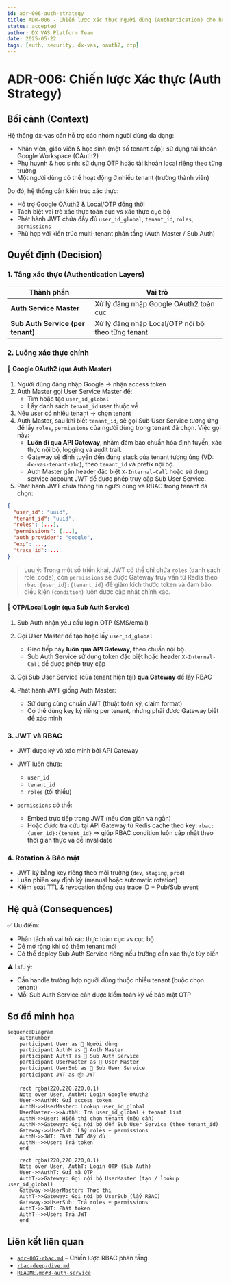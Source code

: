 ```yaml
---
id: adr-006-auth-strategy
title: ADR-006 - Chiến lược xác thực người dùng (Authentication) cho hệ thống dx-vas
status: accepted
author: DX VAS Platform Team
date: 2025-05-22
tags: [auth, security, dx-vas, oauth2, otp]
---
```


# ADR-006: Chiến lược Xác thực (Auth Strategy)

## Bối cảnh (Context)

Hệ thống dx-vas cần hỗ trợ các nhóm người dùng đa dạng:

- Nhân viên, giáo viên & học sinh (một số tenant cấp): sử dụng tài khoản Google Workspace (OAuth2)
- Phụ huynh & học sinh: sử dụng OTP hoặc tài khoản local riêng theo từng trường
- Một người dùng có thể hoạt động ở nhiều tenant (trường thành viên)

Do đó, hệ thống cần kiến trúc xác thực:

- Hỗ trợ Google OAuth2 & Local/OTP đồng thời
- Tách biệt vai trò xác thực toàn cục vs xác thực cục bộ
- Phát hành JWT chứa đầy đủ `user_id_global`, `tenant_id`, `roles`, `permissions`
- Phù hợp với kiến trúc multi-tenant phân tầng (Auth Master / Sub Auth)

## Quyết định (Decision)

### 1. Tầng xác thực (Authentication Layers)

| Thành phần | Vai trò |
|------------|---------|
| **Auth Service Master** | Xử lý đăng nhập Google OAuth2 toàn cục |
| **Sub Auth Service (per tenant)** | Xử lý đăng nhập Local/OTP nội bộ theo từng tenant |

### 2. Luồng xác thực chính

#### 🔐 Google OAuth2 (qua Auth Master)

1. Người dùng đăng nhập Google → nhận access token
2. Auth Master gọi User Service Master để:
   - Tìm hoặc tạo `user_id_global`
   - Lấy danh sách `tenant_id` user thuộc về
3. Nếu user có nhiều tenant → chọn tenant
4. Auth Master, sau khi biết `tenant_id`, sẽ gọi Sub User Service tương ứng để lấy `roles`, `permissions` của người dùng trong tenant đã chọn. Việc gọi này:
   - **Luôn đi qua API Gateway**, nhằm đảm bảo chuẩn hóa định tuyến, xác thực nội bộ, logging và audit trail.
   - Gateway sẽ định tuyến đến đúng stack của tenant tương ứng (VD: `dx-vas-tenant-abc`), theo `tenant_id` và prefix nội bộ.
   - Auth Master gắn header đặc biệt `X-Internal-Call` hoặc sử dụng service account JWT để được phép truy cập Sub User Service.
5. Phát hành JWT chứa thông tin người dùng và RBAC trong tenant đã chọn:

```json
{
  "user_id": "uuid",
  "tenant_id": "uuid",
  "roles": [...],
  "permissions": [...],
  "auth_provider": "google",
  "exp": ...,
  "trace_id": ...
}
```

> Lưu ý: Trong một số triển khai, JWT có thể chỉ chứa `roles` (danh sách role\_code), còn `permissions` sẽ được Gateway truy vấn từ Redis theo `rbac:{user_id}:{tenant_id}` để giảm kích thước token và đảm bảo điều kiện (`condition`) luôn được cập nhật chính xác.

#### 🔐 OTP/Local Login (qua Sub Auth Service)

1. Sub Auth nhận yêu cầu login OTP (SMS/email)
2. Gọi User Master để tạo hoặc lấy `user_id_global`
   - Giao tiếp này **luôn qua API Gateway**, theo chuẩn nội bộ.
   - Sub Auth Service sử dụng token đặc biệt hoặc header `X-Internal-Call` để được phép truy cập
3. Gọi Sub User Service (của tenant hiện tại) **qua Gateway** để lấy RBAC
4. Phát hành JWT giống Auth Master:

   * Sử dụng cùng chuẩn JWT (thuật toán ký, claim format)
   * Có thể dùng key ký riêng per tenant, nhưng phải được Gateway biết để xác minh

### 3. JWT và RBAC

* JWT được ký và xác minh bởi API Gateway
* JWT luôn chứa:

  * `user_id`
  * `tenant_id`
  * `roles` (tối thiểu)
* `permissions` có thể:

  * Embed trực tiếp trong JWT (nếu đơn giản và ngắn)
  * Hoặc được tra cứu tại API Gateway từ Redis cache theo key:
    `rbac:{user_id}:{tenant_id}`
    ⇒ giúp RBAC condition luôn cập nhật theo thời gian thực và dễ invalidate

### 4. Rotation & Bảo mật

* JWT ký bằng key riêng theo môi trường (`dev`, `staging`, `prod`)
* Luân phiên key định kỳ (manual hoặc automatic rotation)
* Kiểm soát TTL & revocation thông qua trace ID + Pub/Sub event

## Hệ quả (Consequences)

✅ Ưu điểm:

* Phân tách rõ vai trò xác thực toàn cục vs cục bộ
* Dễ mở rộng khi có thêm tenant mới
* Có thể deploy Sub Auth Service riêng nếu trường cần xác thực tùy biến

⚠️ Lưu ý:

* Cần handle trường hợp người dùng thuộc nhiều tenant (buộc chọn tenant)
* Mỗi Sub Auth Service cần được kiểm toán kỹ về bảo mật OTP

## Sơ đồ minh họa

```mermaid
sequenceDiagram
    autonumber
    participant User as 👤 Người dùng
    participant AuthM as 🔐 Auth Master
    participant AuthT as 🔐 Sub Auth Service
    participant UserMaster as 🧠 User Master
    participant UserSub as 🧩 Sub User Service
    participant JWT as 📦 JWT

    rect rgba(220,220,220,0.1)
    Note over User, AuthM: Login Google OAuth2
    User->>AuthM: Gửi access token
    AuthM->>UserMaster: Lookup user_id_global
    UserMaster-->>AuthM: Trả user_id_global + tenant list
    AuthM->>User: Hiển thị chọn tenant (nếu cần)
    AuthM->>Gateway: Gọi nội bộ đến Sub User Service (theo tenant_id)
    Gateway->>UserSub: Lấy roles + permissions
    AuthM->>JWT: Phát JWT đầy đủ
    AuthM-->>User: Trả token
    end

    rect rgba(220,220,220,0.1)
    Note over User, AuthT: Login OTP (Sub Auth)
    User->>AuthT: Gửi mã OTP
    AuthT->>Gateway: Gọi nội bộ UserMaster (tạo / lookup user_id_global)
    Gateway->>UserMaster: Thực thi
    AuthT->>Gateway: Gọi nội bộ UserSub (lấy RBAC)
    Gateway->>UserSub: Trả roles + permissions
    AuthT->>JWT: Phát token
    AuthT-->>User: Trả JWT
    end
```

## Liên kết liên quan

* [`adr-007-rbac.md`](./adr-007-rbac.md) – Chiến lược RBAC phân tầng
* [`rbac-deep-dive.md`](../architecture/rbac-deep-dive.md)
* [`README.md#3-auth-service`](../README.md#3-auth-service)
